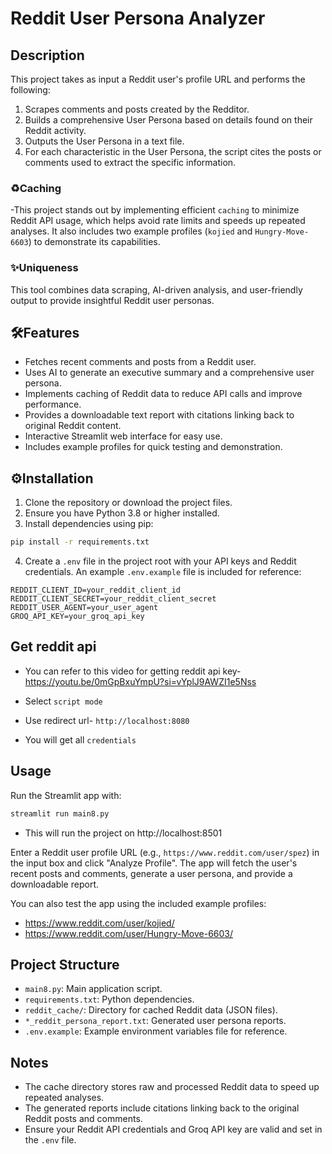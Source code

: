 # Reddit User Persona Analyzer


## Description
This project takes as input a Reddit user's profile URL and performs the following:

1. Scrapes comments and posts created by the Redditor.
2. Builds a comprehensive User Persona based on details found on their Reddit activity.
3. Outputs the User Persona in a text file.
4. For each characteristic in the User Persona, the script cites the posts or comments used to extract the specific information.

### ♻️Caching
-This project stands out by implementing efficient `caching` to minimize Reddit API usage, which helps avoid rate limits and speeds up repeated analyses. It also includes two example profiles (`kojied` and `Hungry-Move-6603`) to demonstrate its capabilities.

### ✨Uniqueness
 This tool combines data scraping, AI-driven analysis, and user-friendly output to provide insightful Reddit user personas.

## 🛠️Features
- Fetches recent comments and posts from a Reddit user.
- Uses AI to generate an executive summary and a comprehensive user persona.
- Implements caching of Reddit data to reduce API calls and improve performance.
- Provides a downloadable text report with citations linking back to original Reddit content.
- Interactive Streamlit web interface for easy use.
- Includes example profiles for quick testing and demonstration.

## ⚙️Installation

1. Clone the repository or download the project files.
2. Ensure you have Python 3.8 or higher installed.
3. Install dependencies using pip:

```bash
pip install -r requirements.txt
```

4. Create a `.env` file in the project root with your API keys and Reddit credentials. An example `.env.example` file is included for reference:

```
REDDIT_CLIENT_ID=your_reddit_client_id
REDDIT_CLIENT_SECRET=your_reddit_client_secret
REDDIT_USER_AGENT=your_user_agent
GROQ_API_KEY=your_groq_api_key
```


## Get reddit api
- You can refer to this video for getting reddit api key- https://youtu.be/0mGpBxuYmpU?si=vYplJ9AWZI1e5Nss


- Select `script mode`
- Use redirect url- `http://localhost:8080`
- You will get all `credentials`

## Usage

Run the Streamlit app with:

```bash
streamlit run main8.py
```
- This will run the project on http://localhost:8501

Enter a Reddit user profile URL (e.g., `https://www.reddit.com/user/spez`) in the input box and click "Analyze Profile". The app will fetch the user's recent posts and comments, generate a user persona, and provide a downloadable report.

You can also test the app using the included example profiles:

- https://www.reddit.com/user/kojied/
- https://www.reddit.com/user/Hungry-Move-6603/

## Project Structure

- `main8.py`: Main application script.
- `requirements.txt`: Python dependencies.
- `reddit_cache/`: Directory for cached Reddit data (JSON files).
- `*_reddit_persona_report.txt`: Generated user persona reports.
- `.env.example`: Example environment variables file for reference.

## Notes

- The cache directory stores raw and processed Reddit data to speed up repeated analyses.
- The generated reports include citations linking back to the original Reddit posts and comments.
- Ensure your Reddit API credentials and Groq API key are valid and set in the `.env` file.



